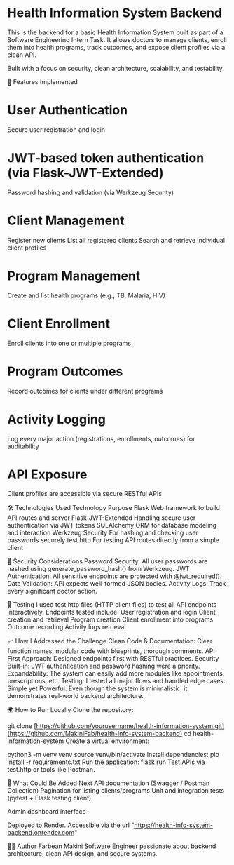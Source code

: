 # Health Information System Backend
This is the backend for a basic Health Information System built as part of a Software Engineering Intern Task.
It allows doctors to manage clients, enroll them into health programs, track outcomes, and expose client profiles via a clean API.

Built with a focus on security, clean architecture, scalability, and testability.

🚀 Features Implemented
# User Authentication
Secure user registration and login
# JWT-based token authentication (via Flask-JWT-Extended)
Password hashing and validation (via Werkzeug Security)
# Client Management
Register new clients
List all registered clients
Search and retrieve individual client profiles
# Program Management
Create and list health programs (e.g., TB, Malaria, HIV)
# Client Enrollment
Enroll clients into one or multiple programs
# Program Outcomes
Record outcomes for clients under different programs
# Activity Logging
Log every major action (registrations, enrollments, outcomes) for auditability
# API Exposure
Client profiles are accessible via secure RESTful APIs

🛠 Technologies Used
Technology	Purpose
Flask	Web framework to build API routes and server
Flask-JWT-Extended	Handling secure user authentication via JWT tokens
SQLAlchemy	ORM for database modeling and interaction
Werkzeug Security	For hashing and checking user passwords securely
test.http	For testing API routes directly from a simple client

🔐 Security Considerations
Password Security: All user passwords are hashed using generate_password_hash() from Werkzeug.
JWT Authentication: All sensitive endpoints are protected with @jwt_required().
Data Validation: API expects well-formed JSON bodies.
Activity Logs: Track every significant doctor action.

🧪 Testing
I used test.http files (HTTP client files) to test all API endpoints interactively.
Endpoints tested include:
User registration and login
Client creation and retrieval
Program creation
Client enrollment into programs
Outcome recording
Activity logs retrieval

📈 How I Addressed the Challenge
Clean Code & Documentation: Clear function names, modular code with blueprints, thorough comments.
API First Approach: Designed endpoints first with RESTful practices.
Security Built-in: JWT authentication and password hashing were a priority.
Expandability: The system can easily add more modules like appointments, prescriptions, etc.
Testing: I tested all major flows and handled edge cases.
Simple yet Powerful: Even though the system is minimalistic, it demonstrates real-world backend architecture.

🌍 How to Run Locally
Clone the repository:

git clone [https://github.com/yourusername/health-information-system.git](https://github.com/MakiniFab/health-info-system-backend)
cd health-information-system
Create a virtual environment:

python3 -m venv venv
source venv/bin/activate
Install dependencies:
pip install -r requirements.txt
Run the application:
flask run
Test APIs via test.http or tools like Postman.

🌟 What Could Be Added Next
API documentation (Swagger / Postman Collection)
Pagination for listing clients/programs
Unit and integration tests (pytest + Flask testing client)

Admin dashboard interface

Deployed to Render.
Accessible via the url "https://health-info-system-backend.onrender.com"

👨‍💻 Author
Farbean Makini
Software Engineer passionate about backend architecture, clean API design, and secure systems.
